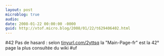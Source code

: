 ```yaml
---
layout: post
microblog: true
audio: 
date: 2008-01-22 00:00:00 -0000
guid: http://xtof.micro.blog/2008/01/22/t629406402.html
---
```

#42 Pas de hasard : selon [tinyurl.com/2yttsq](http://tinyurl.com/2yttsq) la "Main-Page-fr" est la 42° page la plus consultée du wiki #uf
